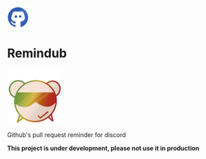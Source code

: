 <img src="images/remindub_128.png" alt="" width="50"/>

# Remindub
![](/images/logo.jpg)

Github's pull request reminder for discord

**This project is under development, please not use it in production**
